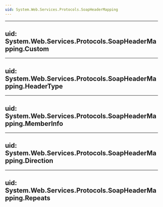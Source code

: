 ```yaml
---
uid: System.Web.Services.Protocols.SoapHeaderMapping
---
```


---
uid: System.Web.Services.Protocols.SoapHeaderMapping.Custom
---

---
uid: System.Web.Services.Protocols.SoapHeaderMapping.HeaderType
---

---
uid: System.Web.Services.Protocols.SoapHeaderMapping.MemberInfo
---

---
uid: System.Web.Services.Protocols.SoapHeaderMapping.Direction
---

---
uid: System.Web.Services.Protocols.SoapHeaderMapping.Repeats
---
